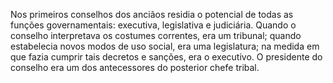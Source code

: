 ﻿Nos primeiros conselhos dos anciãos residia o potencial de todas as funções governamentais:  executiva, legislativa e judiciária. Quando o conselho interpretava os costumes correntes, era um tribunal; quando estabelecia novos modos de uso social, era uma legislatura; na medida em que fazia cumprir tais decretos e sanções, era o executivo. O presidente do conselho era um dos antecessores do posterior chefe tribal.<br /><br />